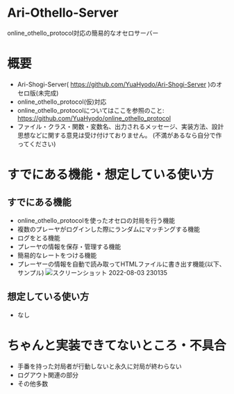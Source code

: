 # Ari-Othello-Server
online_othello_protocol対応の簡易的なオセロサーバー
# 概要
- Ari-Shogi-Server( https://github.com/YuaHyodo/Ari-Shogi-Server )のオセロ版(未完成)
- online_othello_protocol(仮)対応
- online_othello_protocolについてはここを参照のこと: https://github.com/YuaHyodo/online_othello_protocol
- ファイル・クラス・関数・変数名、出力されるメッセージ、実装方法、設計思想などに関する意見は受け付けておりません。 (不満があるなら自分で作ってください)

# すでにある機能・想定している使い方
## すでにある機能
- online_othello_protocolを使ったオセロの対局を行う機能
- 複数のプレーヤがログインした際にランダムにマッチングする機能
- ログをとる機能
- プレーヤの情報を保存・管理する機能
- 簡易的なレートをつける機能
- プレーヤーの情報を自動で読み取ってHTMLファイルに書き出す機能(以下、サンプル)
![スクリーンショット 2022-08-03 230135](https://user-images.githubusercontent.com/66828980/183107034-3a6c1943-f14c-4f9a-96cd-cc16783ee35a.png)

## 想定している使い方
- なし

# ちゃんと実装できてないところ・不具合
- 手番を持った対局者が行動しないと永久に対局が終わらない
- ログアウト関連の部分
- その他多数
